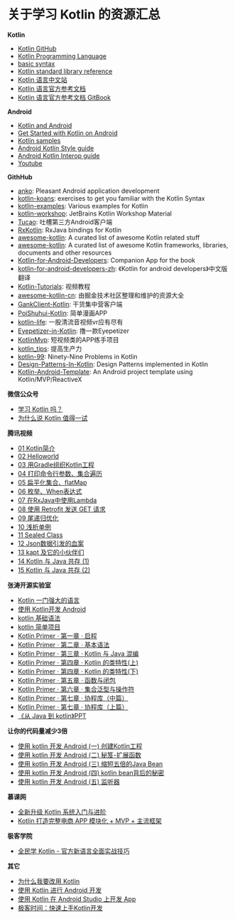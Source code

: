 # 关于学习 Kotlin 的资源汇总

**Kotlin**

* [Kotlin GitHub](https://github.com/JetBrains/kotlin)
* [Kotlin Programming Language](https://kotlinlang.org/)  
* [basic syntax](https://kotlinlang.org/docs/reference/basic-syntax.html)
* [Kotlin standard library reference](https://kotlinlang.org/api/latest/jvm/stdlib/index.html)
* [Kotlin 语言中文站](https://www.kotlincn.net/)
* [Kotlin 语言官方参考文档 ](https://www.kotlincn.net/docs/reference/)
* [Kotlin 语言官方参考文档 GitBook](https://www.gitbook.com/book/hltj/kotlin-reference-chinese/details)

**Android**

* [Kotlin and Android](https://developer.android.com/kotlin/index.html)
* [Get Started with Kotlin on Android](https://developer.android.com/kotlin/get-started.html)
* [Kotlin samples](https://developer.android.com/samples/index.html?language=kotlin)
* [Android Kotlin Style guide](https://android.github.io/kotlin-guides/style.html)
* [Android Kotlin Interop guide ](https://android.github.io/kotlin-guides/interop.html)
* [Youtube](https://www.youtube.com/results?search_query=Kotlin+on+Android)

**GithHub**

* [anko](https://github.com/Kotlin/anko): Pleasant Android application development
* [kotlin-koans](https://github.com/Kotlin/kotlin-koans): exercises to get you familiar with the Kotlin Syntax
* [kotlin-examples](https://github.com/JetBrains/kotlin-examples): Various examples for Kotlin
* [kotlin-workshop](https://github.com/JetBrains/kotlin-workshop): JetBrains Kotlin Workshop Material
* [Tucao](https://github.com/blackbbc/Tucao): 吐槽第三方Android客户端
* [RxKotlin](https://github.com/ReactiveX/RxKotlin): RxJava bindings for Kotlin
* [awesome-kotlin](https://github.com/KotlinBy/awesome-kotlin): A curated list of awesome Kotlin related stuff
* [awesome-kotlin](https://github.com/mcxiaoke/awesome-kotlin): A curated list of awesome Kotlin frameworks, libraries, documents and other resources
* [Kotlin-for-Android-Developers](https://github.com/antoniolg/Kotlin-for-Android-Developers): Companion App for the book
* [kotlin-for-android-developers-zh](https://github.com/wangjiegulu/kotlin-for-android-developers-zh): 《Kotlin for android developers》中文版翻译
* [Kotlin-Tutorials](https://github.com/enbandari/Kotlin-Tutorials): 视频教程
* [awesome-kotlin-cn](https://github.com/xitu/awesome-kotlin-cn): 由掘金技术社区整理和维护的资源大全
* [GankClient-Kotlin](https://github.com/githubwing/GankClient-Kotlin): 干货集中营客户端
* [PoiShuhui-Kotlin](https://github.com/wuapnjie/PoiShuhui-Kotlin): 简单漫画APP
* [kotlin-life](https://github.com/Cuieney/kotlin-life): 一股清流音视频vr应有尽有
* [Eyepetizer-in-Kotlin](https://github.com/LRH1993/Eyepetizer-in-Kotlin): 撸一款Eyepetizer
* [KotlinMvp](https://github.com/git-xuhao/KotlinMvp): 短视频类的APP练手项目
* [kotlin_tips](https://github.com/heimashi/kotlin_tips): 提高生产力
* [kotlin-99](https://github.com/dkandalov/kotlin-99): Ninety-Nine Problems in Kotlin
* [Design-Patterns-In-Kotlin](https://github.com/dbacinski/Design-Patterns-In-Kotlin): Design Patterns implemented in Kotlin
* [Kotlin-Android-Template](https://github.com/nekocode/Kotlin-Android-Template): An Android project template using Kotlin/MVP/ReactiveX

**微信公众号**

* [学习 Kotlin 吗？](https://mp.weixin.qq.com/s/8vGvKJ10XchRGYVXHBc1kA)
* [为什么说 Kotlin 值得一试](https://mp.weixin.qq.com/s?__biz=MzA3NTYzODYzMg==&mid=404087761&idx=1&sn=d80625ee52f860a7a2ed4c238d2151b6)


**腾讯视频**

* [01 Kotlin简介](http://v.qq.com/boke/gplay/903446d6231d8612d198c58fb86eb4dc_t6d000101bd9lx1_z0337i7a3u9.html)
* [02 Helloworld](http://v.qq.com/boke/gplay/903446d6231d8612d198c58fb86eb4dc_t6d000101bd9lx1_z0337i7a3u9_h0337jfa5nm.html)
* [03 用Gradle组织Kotlin工程](http://v.qq.com/boke/gplay/903446d6231d8612d198c58fb86eb4dc_t6d000101bd9lx1_z0337i7a3u9_b03372ox4pl.html)
* [04 打印命令行参数、集合遍历](http://v.qq.com/boke/gplay/903446d6231d8612d198c58fb86eb4dc_t6d000101bd9lx1_z0337i7a3u9_s033707mdqc.html)
* [05 扁平化集合、flatMap](http://v.qq.com/boke/gplay/903446d6231d8612d198c58fb86eb4dc_t6d000101bd9lx1_z0337i7a3u9_h0337scgau7.html)
* [06 枚举、When表达式](http://v.qq.com/boke/gplay/903446d6231d8612d198c58fb86eb4dc_t6d000101bd9lx1_z0337i7a3u9_t0337iacg09.html)
* [07 在RxJava中使用Lambda](http://v.qq.com/boke/gplay/903446d6231d8612d198c58fb86eb4dc_t6d000101bd9lx1_z0337i7a3u9_l0340boeng7.html)
* [08 使用 Retrofit 发送 GET 请求](http://v.qq.com/boke/gplay/903446d6231d8612d198c58fb86eb4dc_t6d000101bd9lx1_z0337i7a3u9_t0342thu1al.html)
* [09 尾递归优化](http://v.qq.com/boke/gplay/903446d6231d8612d198c58fb86eb4dc_t6d000101bd9lx1_z0337i7a3u9_f0345wmuw2m.html)
* [10 浅析单例](http://v.qq.com/boke/gplay/903446d6231d8612d198c58fb86eb4dc_t6d000101bd9lx1_z0337i7a3u9_w03659ate6w.html)
* [11 Sealed Class](http://v.qq.com/boke/gplay/903446d6231d8612d198c58fb86eb4dc_t6d000101bd9lx1_z0337i7a3u9_f0350ioskzj.html)
* [12 Json数据引发的血案](http://v.qq.com/boke/gplay/903446d6231d8612d198c58fb86eb4dc_t6d000101bd9lx1_z0337i7a3u9_s035296s9nw.html)
* [13 kapt 及它的小伙伴们](http://v.qq.com/boke/gplay/903446d6231d8612d198c58fb86eb4dc_t6d000101bd9lx1_z0337i7a3u9_q035439xksx.html)
* [14 Kotlin 与 Java 共存 (1)](http://v.qq.com/boke/gplay/903446d6231d8612d198c58fb86eb4dc_t6d000101bd9lx1_z0337i7a3u9_c03579nzo8x.html)
* [15 Kotlin 与 Java 共存 (2)](http://v.qq.com/boke/gplay/903446d6231d8612d198c58fb86eb4dc_t6d000101bd9lx1_z0337i7a3u9_z0357ls85fe.html)


**张涛开源实验室**

* [Kotlin 一门强大的语言](https://kymjs.com/column/kotlin.html)
* [使用 Kotlin开发 Android](https://kymjs.com/code/2015/07/22/01/)
* [kotlin 基础语法](https://kymjs.com/code/2015/08/02/01/)
* [kotlin 简单项目](https://kymjs.com/code/2015/08/03/01/)
* [Kotlin Primer · 第一章 · 启程](https://kymjs.com/code/2017/02/03/01/)
* [Kotlin Primer · 第二章 · 基本语法](https://kymjs.com/code/2017/02/04/01/)
* [Kotlin Primer · 第三章 · Kotlin 与 Java 混编](https://kymjs.com/code/2017/02/07/01/)
* [Kotlin Primer · 第四章 · Kotlin 的类特性(上)](https://kymjs.com/code/2017/02/12/01/)
* [Kotlin Primer · 第四章 · Kotlin 的类特性(下)](https://kymjs.com/code/2017/02/26/01/)
* [Kotlin Primer · 第五章 · 函数与闭包](https://kymjs.com/code/2017/04/09/01/)
* [Kotlin Primer · 第六章 · 集合泛型与操作符](https://kymjs.com/code/2017/06/06/01/)
* [Kotlin Primer · 第七章 · 协程库（中篇）](https://kymjs.com/code/2017/11/06/01/)
* [Kotlin Primer · 第七章 · 协程库（上篇）](https://kymjs.com/code/2017/11/24/01/)
* [《从 Java 到 kotlin》PPT](https://kymjs.com/code/2017/06/03/01/)


**让你的代码量减少3倍**

* [使用 kotlin 开发 Android (一) 创建Kotlin工程](http://androidwing.net/index.php/89)
* [使用 kotlin 开发 Android (二) 秘笈-扩展函数](http://androidwing.net/index.php/93)
* [使用 kotlin 开发 Android (三) 缩短五倍的Java Bean](http://androidwing.net/index.php/97)
* [使用 kotlin 开发 Android (四) kotlin bean背后的秘密](http://androidwing.net/index.php/118)
* [使用 kotlin 开发 Android (五) 监听器](http://androidwing.net/index.php/121)


**慕课网**

* [全新升级 Kotlin 系统入门与进阶](http://coding.imooc.com/class/108.html)
* [Kotlin 打造完整电商 APP 模块化 + MVP + 主流框架](http://coding.imooc.com/class/166.html)


**极客学院**

* [全民学 Kotlin - 官方新语言全面实战技巧](http://www.jikexueyuan.com/zhiye/course/90.html?type=18)


**其它**

* [为什么我要改用 Kotlin](https://droidyue.com/blog/2017/05/18/why-do-i-turn-to-kotlin/)
* [使用 Kotlin 进行 Android 开发](https://ragnraok.github.io/using-kotlin-to-write-android-app.html)
* [使用 Kotlin 在 Android Studio 上开发 App](http://blog.csdn.net/qq_25867141/article/details/52875330)
* [极客时间：快速上手Kotlin开发](https://time.geekbang.org/course/intro/105)